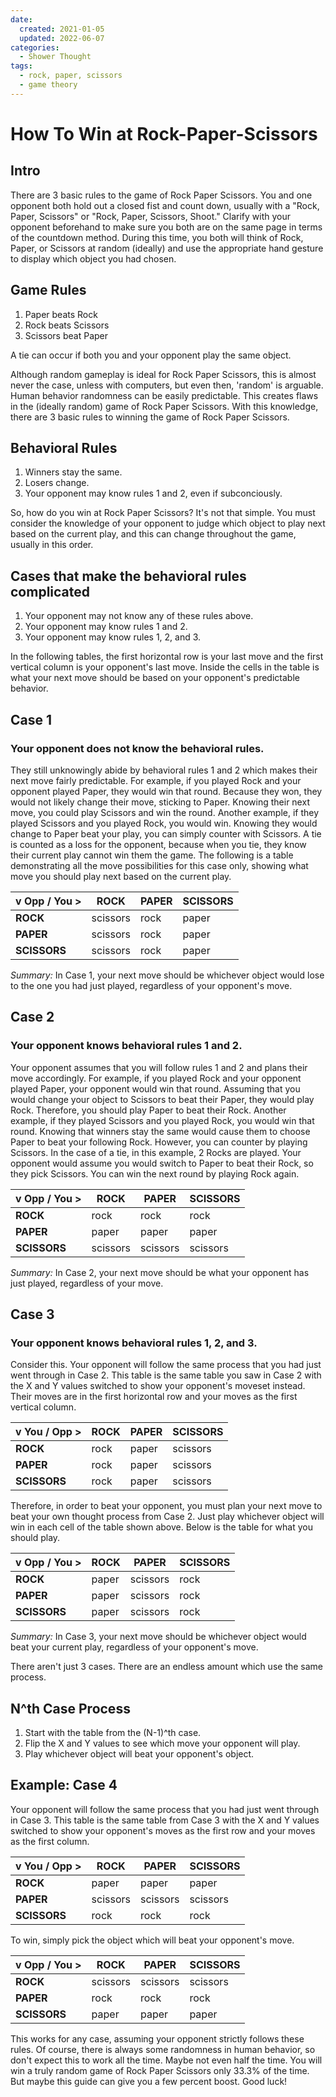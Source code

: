 ```yaml
---
date:
  created: 2021-01-05
  updated: 2022-06-07
categories:
  - Shower Thought
tags:
  - rock, paper, scissors
  - game theory
---
```

# How To Win at Rock-Paper-Scissors

## Intro

There are 3 basic rules to the game of Rock Paper Scissors. You and one opponent both hold out a closed fist and count down, usually with a "Rock, Paper, Scissors" or "Rock, Paper, Scissors, Shoot." Clarify with your opponent beforehand to make sure you both are on the same page in terms of the countdown method. During this time, you both will think of Rock, Paper, or Scissors at random (ideally) and use the appropriate hand gesture to display which object you had chosen.

<!-- more -->

## Game Rules

1. Paper beats Rock
1. Rock beats Scissors
1. Scissors beat Paper

A tie can occur if both you and your opponent play the same object.

Although random gameplay is ideal for Rock Paper Scissors, this is almost never the case, unless with computers, but even then, 'random' is arguable. Human behavior randomness can be easily predictable. This creates flaws in the (ideally random) game of Rock Paper Scissors. With this knowledge, there are 3 basic rules to winning the game of Rock Paper Scissors.

## Behavioral Rules

1. Winners stay the same.
1. Losers change.
1. Your opponent may know rules 1 and 2, even if subconciously.

So, how do you win at Rock Paper Scissors? It's not that simple. You must consider the knowledge of your opponent to judge which object to play next based on the current play, and this can change throughout the game, usually in this order.

## Cases that make the behavioral rules complicated

1. Your opponent may not know any of these rules above.
1. Your opponent may know rules 1 and 2.
1. Your opponent may know rules 1, 2, and 3.

In the following tables, the first horizontal row is your last move and the first vertical column is your opponent's last move. Inside the cells in the table is what your next move should be based on your opponent's predictable behavior.

## Case 1

### Your opponent does not know the behavioral rules.

They still unknowingly abide by behavioral rules 1 and 2 which makes their next move fairly predictable. For example, if you played Rock and your opponent played Paper, they would win that round. Because they won, they would not likely change their move, sticking to Paper. Knowing their next move, you could play Scissors and win the round. Another example, if they played Scissors and you played Rock, you would win. Knowing they would change to Paper beat your play, you can simply counter with Scissors. A tie is counted as a loss for the opponent, because when you tie, they know their current play cannot win them the game. The following is a table demonstrating all the move possibilities for this case only, showing what move you should play next based on the current play.

| v Opp / You > | ROCK     | PAPER | SCISSORS |
|---------------|----------|-------|----------|
| __ROCK__      | scissors | rock  | paper    |
| __PAPER__     | scissors | rock  | paper    |
| __SCISSORS__  | scissors | rock  | paper    |

_Summary:_ In Case 1, your next move should be whichever object would lose to the one you had just played, regardless of your opponent's move.

## Case 2

### Your opponent knows behavioral rules 1 and 2.

Your opponent assumes that you will follow rules 1 and 2 and plans their move accordingly. For example, if you played Rock and your opponent played Paper, your opponent would win that round. Assuming that you would change your object to Scissors to beat their Paper, they would play Rock. Therefore, you should play Paper to beat their Rock. Another example, if they played Scissors and you played Rock, you would win that round. Knowing that winners stay the same would cause them to choose Paper to beat your following Rock. However, you can counter by playing Scissors. In the case of a tie, in this example, 2 Rocks are played. Your opponent would assume you would switch to Paper to beat their Rock, so they pick Scissors. You can win the next round by playing Rock again.

| v Opp / You > | ROCK     | PAPER    | SCISSORS |
|---------------|----------|----------|----------|
| __ROCK__      | rock     | rock     | rock     |
| __PAPER__     | paper    | paper    | paper    |
| __SCISSORS__  | scissors | scissors | scissors |

_Summary:_ In Case 2, your next move should be what your opponent has just played, regardless of your move.

## Case 3

### Your opponent knows behavioral rules 1, 2, and 3.

Consider this. Your opponent will follow the same process that you had just went through in Case 2. This table is the same table you saw in Case 2 with the X and Y values switched to show your opponent's moveset instead. Their moves are in the first horizontal row and your moves as the first vertical column.

| v You / Opp > | ROCK | PAPER | SCISSORS |
|---------------|------|-------|----------|
| __ROCK__      | rock | paper | scissors |
| __PAPER__     | rock | paper | scissors |
| __SCISSORS__  | rock | paper | scissors |

Therefore, in order to beat your opponent, you must plan your next move to beat your own thought process from Case 2. Just play whichever object will win in each cell of the table shown above. Below is the table for what you should play.

| v Opp / You > | ROCK  | PAPER    | SCISSORS |
|---------------|-------|----------|----------|
| __ROCK__      | paper | scissors | rock     |
| __PAPER__     | paper | scissors | rock     |
| __SCISSORS__  | paper | scissors | rock     |

_Summary:_ In Case 3, your next move should be whichever object would beat your current play, regardless of your opponent's move.

There aren't just 3 cases. There are an endless amount which use the same process.

## N^th Case Process

1. Start with the table from the (N-1)^th case.
1. Flip the X and Y values to see which move your opponent will play.
1. Play whichever object will beat your opponent's object.

## Example: Case 4

Your opponent will follow the same process that you had just went through in Case 3. This table is the same table from Case 3 with the X and Y values switched to show your opponent's moves as the first row and your moves as the first column.

| v You / Opp > | ROCK     | PAPER    | SCISSORS |
|---------------|----------|----------|----------|
| __ROCK__      | paper    | paper    | paper    |
| __PAPER__     | scissors | scissors | scissors |
| __SCISSORS__  | rock     | rock     | rock     |

To win, simply pick the object which will beat your opponent's move.

| v Opp / You > | ROCK     | PAPER    | SCISSORS |
|---------------|----------|----------|----------|
| __ROCK__      | scissors | scissors | scissors |
| __PAPER__     | rock     | rock     | rock     |
| __SCISSORS__  | paper    | paper    | paper    |

This works for any case, assuming your opponent strictly follows these rules. Of course, there is always some randomness in human behavior, so don't expect this to work all the time. Maybe not even half the time. You will win a truly random game of Rock Paper Scissors only 33.3% of the time. But maybe this guide can give you a few percent boost. Good luck!
